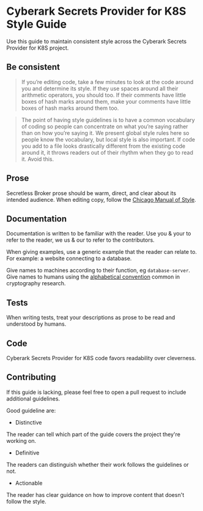# Cyberark Secrets Provider for K8S Style Guide
Use this guide to maintain consistent style across the Cyberark Secrets Provider for K8S project.

## Be consistent
> If you’re editing code, take a few minutes to look at the code around you and determine its style. If they use spaces around all their arithmetic operators, you should too. If their comments have little boxes of hash marks around them, make your comments have little boxes of hash marks around them too.

> The point of having style guidelines is to have a common vocabulary of coding so people can concentrate on what you’re saying rather than on how you’re saying it. We present global style rules here so people know the vocabulary, but local style is also important. If code you add to a file looks drastically different from the existing code around it, it throws readers out of their rhythm when they go to read it. Avoid this.

## Prose
Secretless Broker prose should be warm, direct, and clear about its intended audience. When editing copy, follow the [Chicago Manual of Style](chicagomanualofstyle.org/home.html).

## Documentation
Documentation is written to be familiar with the reader. Use you & your to refer to the reader, we us & our to refer to the contributors.

When giving examples, use a generic example that the reader can relate to. For example: a website connecting to a database.

Give names to machines according to their function, eg `database-server`. Give names to humans using the [alphabetical convention](https://en.wikipedia.org/wiki/Alice_and_Bob#Cast_of_characters) common in cryptography research.

## Tests
When writing tests, treat your descriptions as prose to be read and understood by humans.

## Code
Cyberark Secrets Provider for K8S code favors readability over cleverness.

## Contributing
If this guide is lacking, please feel free to open a pull request to include additional guidelines.

Good guideline are:

* Distinctive

The reader can tell which part of the guide covers the project they're working on.

* Definitive

The readers can distinguish whether their work follows the guidelines or not.

* Actionable

The reader has clear guidance on how to improve content that doesn't follow the style.